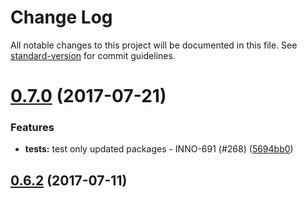 # Change Log

All notable changes to this project will be documented in this file.
See [standard-version](https://github.com/conventional-changelog/standard-version) for commit guidelines.

<a name="0.7.0"></a>
# [0.7.0](https://github.com/ec-europa/europa-component-library/compare/@ec-europa/ecl-tables@0.6.2...@ec-europa/ecl-tables@0.7.0) (2017-07-21)


### Features

* **tests:** test only updated packages - INNO-691 (#268) ([5694bb0](https://github.com/ec-europa/europa-component-library/commit/5694bb0))




<a name="0.6.2"></a>
## [0.6.2](https://github.com/ec-europa/europa-component-library/compare/@ec-europa/ecl-tables@0.6.1...@ec-europa/ecl-tables@0.6.2) (2017-07-11)
